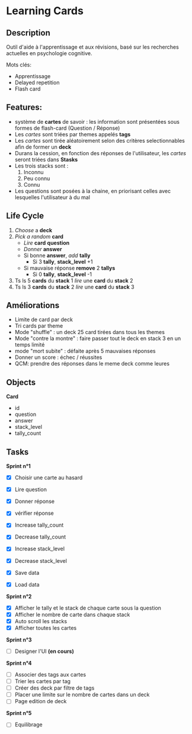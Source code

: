 # Learning Cards

## Description

Outil d'aide à l'apprentissage et aux révisions, basé sur les recherches actuelles en psychologie cognitive.

Mots clés:

- Apprentissage
- Delayed repetition
- Flash card

## Features:

- système de **cartes** de savoir : les information sont présentées sous formes de flash-card (Question / Réponse)
- Les _cartes_ sont triées par themes appelés **tags**
- Les _cartes_ sont tirée aléatoirement selon des critères selectionnables afin de former un **deck**
- Durans la cession, en fonction des réponses de l'utilisateur, les _cartes_ seront triées dans **Stasks**
- Les trois stacks sont :
  1.  Inconnu
  2.  Peu connu
  3.  Connu
- Les questions sont posées à la chaine, en priorisant celles avec lesquelles l'utilisateur à du mal

## Life Cycle

1. _Choose_ a **deck**
2. _Pick a random_ **card**
   - _Lire_ **card** **question**
   - _Donner_ **answer**
   - Si bonne **answer**, _add_ **tally**
     - Si 3 **tally**, **stack_level** +1
   - Si mauvaise réponse **remove** 2 **tallys**
     - Si 0 **tally**, **stack_level** -1
3. Ts ls 5 **cards** du **stack** 1 _lire_ une **card** du **stack** 2
4. Ts ls 3 **cards** du **stack** 2 _lire_ une **card** du **stack** 3

## Améliorations

- Limite de card par deck
- Tri cards par theme
- Mode "shuffle" : un deck 25 card tirées dans tous les themes
- Mode "contre la montre" : faire passer tout le deck en stack 3 en un temps limité
- mode "mort subite" : défaite après 5 mauvaises réponses
- Donner un score : échec / réussites
- QCM: prendre des réponses dans le meme deck comme leures

## Objects

**Card**

- id
- question
- answer
- stack_level
- tally_count

## Tasks

**Sprint n°1**

- [x] Choisir une carte au hasard

- [x] Lire question
- [x] Donner réponse
- [x] vérifier réponse

- [x] Increase tally_count
- [x] Decrease tally_count
- [x] Increase stack_level
- [x] Decrease stack_level

- [x] Save data
- [x] Load data

**Sprint n°2**

- [x] Afficher le tally et le stack de chaque carte sous la question
- [x] Afficher le nombre de carte dans chaque stack
- [x] Auto scroll les stacks
- [x] Afficher toutes les cartes

**Sprint n°3**

- [ ] Designer l'UI **(en cours)**

**Sprint n°4**

- [ ] Associer des tags aux cartes
- [ ] Trier les cartes par tag
- [ ] Créer des deck par filtre de tags
- [ ] Placer une limite sur le nombre de cartes dans un deck
- [ ] Page edition de deck

**Sprint n°5**

- [ ] Equilibrage
